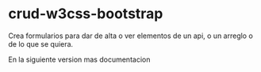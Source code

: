 # crud-w3css-bootstrap

Crea formularios para dar de alta o ver elementos de un api, o un arreglo o de lo que se quiera.

En la siguiente version mas documentacion
